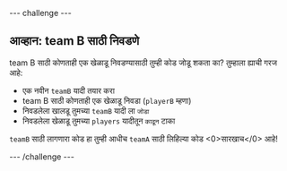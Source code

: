 \--- challenge \---

## आव्हान: team B साठी निवडणे

team B साठी कोणताही एक खेळाडू निवडण्यासाठी तुम्ही कोड जोडू शकता का? तुम्हाला ह्याची गरज आहे:

+ एक नवीन `teamB` यादी तयार करा
+ team B साठी कोणताही एक खेळाडू निवडा (`playerB` म्हणा)
+ निवडलेला खालडू तुमच्या `teamB` यादी ला `जोडा`
+ निवडलेला खेळाडू तुमच्या `players` यादीतून `काढून` टाका

`teamB` साठी लागणारा कोड हा तुम्ही आधीच `teamA` साठी लिहिल्या कोड <0>सारखाच</0> आहे!

\--- /challenge \---